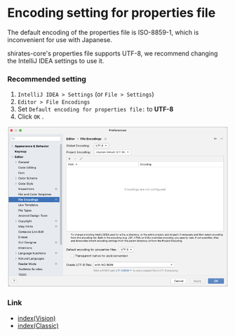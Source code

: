 # Encoding setting for properties file

The default encoding of the properties file is ISO-8859-1, which is inconvenient for use with Japanese.

shirates-core's properties file supports UTF-8, we recommend changing the IntelliJ IDEA settings to use it.

### Recommended setting

1. `IntelliJ IDEA > Settings` (or `File > Settings`)
2. `Editor > File Encodings`
3. Set `Default encoding for properties file:` to **UTF-8**
4. Click `OK` .

![](_images/intellij_file_encodings.png)

### Link

- [index(Vision)](../../index.md)
- [index(Classic)](../../classic/index.md)

